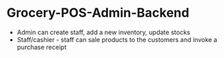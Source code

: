 # Grocery-POS-Admin-Backend


-  Admin can create staff, add a new inventory, update stocks
-  Staff/cashier - staff can sale products to the customers and invoke a purchase receipt

